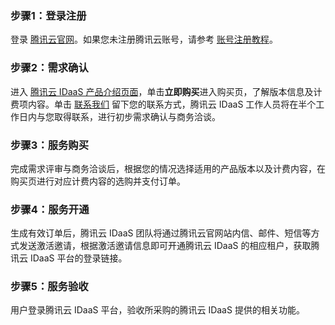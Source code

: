 

### 步骤1：登录注册

登录 [腾讯云官网](https://cloud.tencent.com/)。如果您未注册腾讯云账号，请参考 [账号注册教程](https://www.qcloud.com/document/product/378/8415)。

### 步骤2：需求确认

进入 [腾讯云 IDaaS 产品介绍页面](https://cloud.tencent.com/product/cig)，单击**立即购买**进入购买页，了解版本信息及计费项内容。单击 [联系我们](https://cloud.tencent.com/apply/p/0fy0f96uol9d) 留下您的联系方式，腾讯云 IDaaS 工作人员将在半个工作日内与您取得联系，进行初步需求确认与商务洽谈。

### 步骤3：服务购买

完成需求评审与商务洽谈后，根据您的情况选择适用的产品版本以及计费内容，在购买页进行对应计费内容的选购并支付订单。

### 步骤4：服务开通

生成有效订单后，腾讯云 IDaaS 团队将通过腾讯云官网站内信、邮件、短信等方式发送激活邀请，根据激活邀请信息即可开通腾讯云 IDaaS 的相应租户，获取腾讯云 IDaaS 平台的登录链接。

### 步骤5：服务验收

用户登录腾讯云 IDaaS 平台，验收所采购的腾讯云 IDaaS 提供的相关功能。
